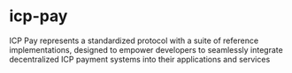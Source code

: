 # icp-pay
ICP Pay represents a standardized protocol with a suite of reference implementations, designed to empower developers to seamlessly integrate decentralized ICP payment systems into their applications and services
